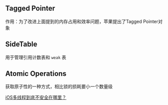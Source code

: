 ## Tagged Pointer
作用：为了改进上面提到的内存占用和效率问题，苹果提出了Tagged Pointer对象

## SideTable
用于管理引用计数表和 `weak` 表

## Atomic Operations

获取原子性的一种方式，相比锁的损耗要小一个数量级

[iOS多线程到底不安全在哪里？](<http://mrpeak.cn/blog/ios-thread-safety/>)

